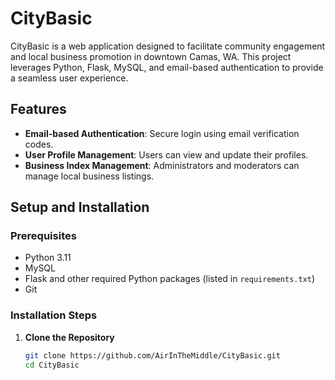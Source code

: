 # CityBasic

CityBasic is a web application designed to facilitate community engagement and local business promotion in downtown Camas, WA. This project leverages Python, Flask, MySQL, and email-based authentication to provide a seamless user experience.

## Features

- **Email-based Authentication**: Secure login using email verification codes.
- **User Profile Management**: Users can view and update their profiles.
- **Business Index Management**: Administrators and moderators can manage local business listings.

## Setup and Installation

### Prerequisites

- Python 3.11
- MySQL
- Flask and other required Python packages (listed in `requirements.txt`)
- Git

### Installation Steps

1. **Clone the Repository**

   ```sh
   git clone https://github.com/AirInTheMiddle/CityBasic.git
   cd CityBasic
